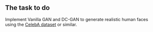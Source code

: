 ## The task to do
Implement Vanilla GAN and DC-GAN to generate realistic human faces using the [CelebA dataset](https://mmlab.ie.cuhk.edu.hk/projects/CelebA.html) or similar.
